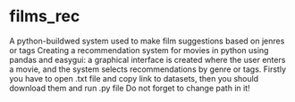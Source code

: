 # films_rec
A python-buildwed system used to make film suggestions based on jenres or tags
Creating a recommendation system for movies in python using pandas and easygui:
a graphical interface is created where the user enters a movie, 
and the system selects recommendations by genre or tags.
Firstly you have to open .txt file and copy link to datasets, then you should download them and run .py file
Do not forget to change path in it!
